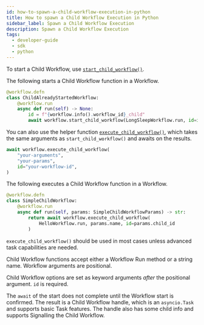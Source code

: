 ```yaml
---
id: how-to-spawn-a-child-workflow-execution-in-python
title: How to spawn a Child Workflow Execution in Python
sidebar_label: Spawn a Child Workflow Execution
description: Spawn a Child Workflow Execution
tags:
  - developer-guide
  - sdk
  - python
---
```


To start a Child Workflow, use [`start_child_workflow()`](https://python.temporal.io/temporalio.workflow.html#start_child_workflow).

The following starts a Child Workflow function in a Workflow.

```python
@workflow.defn
class ChildAlreadyStartedWorkflow:
    @workflow.run
    async def run(self) -> None:
        id = f"{workflow.info().workflow_id}_child"
        await workflow.start_child_workflow(LongSleepWorkflow.run, id=id)
```

You can also use the helper function [`execute_child_workflow()`](https://python.temporal.io/temporalio.workflow.html#execute_child_workflow), which takes the same arguments as `start_child_workflow()` and awaits on the results.

```python
await workflow.execute_child_workflow(
    "your-arguments",
    "your-params",
    id="your-workflow-id",
)
```

The following executes a Child Workflow function in a Workflow.

```python
@workflow.defn
class SimpleChildWorkflow:
    @workflow.run
    async def run(self, params: SimpleChildWorkflowParams) -> str:
        return await workflow.execute_child_workflow(
            HelloWorkflow.run, params.name, id=params.child_id
        )
```

`execute_child_workflow()` should be used in most cases unless advanced task capabilities are needed.

Child Workflow functions accept either a Workflow Run method or a string name. Workflow arguments are positional.

Child Workflow options are set as keyword arguments _after_ the positional argument. `id` is required.

The `await` of the start does not complete until the Workflow start is confirmed.
The result is a Child Workflow handle, which is an `asyncio.Task` and supports basic Task features.
The handle also has some child info and supports Signalling the Child Workflow.
